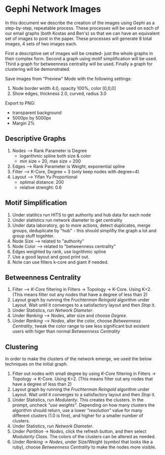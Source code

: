 # Gephi Network Images

In this document we describe the creation of the images using Gephi as a step-by-step, repeatable process. These processes will be used on each of our email graphs (both Kostas and Ben's) so that we can have an equivalent set of images to post in the paper. These processes will generate 8 total images, 4 sets of two images each.

First a descriptive set of images will be created- just the whole graphs in their complex form. Second a graph using motif simplification will be used. Third a graph for betweenness centrality will be used. Finally a graph for clustering will be demonstrated.

Save images from "Preview" Mode with the following settings:

1. Node border width 4.0, opacity 100%, color [0,0,0]
2. Show edges, thickness 2.0, curved, radius 3.0

Export to PNG:

- transparent background
- 5000px by 5000px
- Margin 2%

## Descriptive Graphs

1. Nodes --> Rank Parameter is Degree
    - logarithmic spline both size & color
    - min size = 20, max size = 200
2. Edges --> Rank Parameter is Weight, exponential spline
2. Filter --> K-Core, Degree = 3 (only keep nodes with degree=4)
3. Layout --> Yifan Yu Proportional
    - optimal distance: 200
    - relative strenght: 0.6

## Motif Simplification

1. Under statitics run HITS to get authority and hub data for each node
2. Under statistics run network diameter to get centrality
3. Under data laboratory, go to more actions, detect duplicates, merge groups, deduplicate by "hub" - this should simplifiy the graph a lot and group stuff togehter.
4. Node Size --> related to "authority"
5. Node Color --> related to "betweenness centrality"
6. Edges weighted by rank, use logrithmic spline
7. Use a good layout and good print out.
8. Note can use filters k-core and giant if needed.


## Betweenness Centrality

1. Filter --> _K-Core_ filtering in Filters -> Topology -> K-Core. Using K=2. (This means filter out any nodes that have a degree of less than 2)
2. Layout graph by running the _Fruchterman Reingold_ algorithm under Layout. Wait until it converges to a satisfactory layout and then _Stop_ it.
3. Under Statistics, run _Network Diameter_.
4. Under _Ranking_ --> _Nodes_, alter size and choose _Degree_.
5. Under _Ranking_ --> _Nodes_, alter the color, choose _Betweenness Centrality_, tweak the color range to see less significant but existent users with higer than normal _Betweenness Centrality_

## Clustering

In order to make the clusters of the network emerge, we used the below techniques on the initial graph.

1. Filter out nodes with small degree by using _K-Core_ filtering in Filters -> Topology -> K-Core. Using K=2. (This means filter out any nodes that have a degree of less than 2)
2. Layout graph by running the _Fruchterman Reingold_ algorithm under Layout. Wait until it converges to a satisfactory layout and then _Stop_ it.
3. Under Statistics, run _Modularity_. This creates the clusters. In the prompt, uncheck _"use weights"_. Depending on how many clusters the algorithm should return, use a lower _"resolution"_ value for many different clusters (1.0 is fine), and higher for a smaller number of clusters.
4. Under Statistics, run _Network Diameter_.
5. Under _Partition_ -> _Nodes_, click the refresh button, and then select _Modularity Class_. The colors of the clusters can be altered as needed.
6. Under _Ranking_ -> _Nodes_, under Size/Weight (symbol that looks like a ruby), choose _Betweenness Centrality_ to make the nodes more visible.

